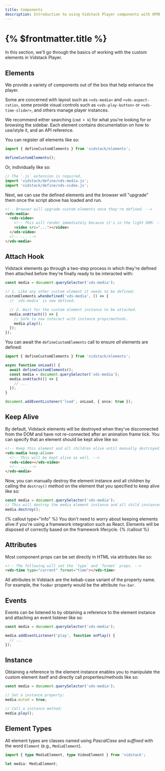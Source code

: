 ```yaml
---
title: Components
description: Introduction to using Vidstack Player components with HTML.
---
```


# {% $frontmatter.title %}

In this section, we'll go through the basics of working with the custom elements in Vidstack Player.

## Elements

We provide a variety of components out of the box that help enhance the player.

Some are concerned with layout such as `<vds-media>` and `<vds-aspect-ratio>`, some provide visual
controls such as `<vds-play-button>` or `<vds-time-slider>`, and others manage player instances.

We recommend either searching (`cmd + k`) for what you're looking for or browsing the sidebar.
Each element contains documentation on how to use/style it, and an API reference.

You can register _all_ elements like so:

```js
import { defineCustomElements } from 'vidstack/elements';

defineCustomElements();
```

Or, individually like so:

```js {% copy=true %}
// The `.js` extension is required.
import 'vidstack/define/vds-media.js';
import 'vidstack/define/vds-video.js';
```

Next, we can use the defined elements and the browser will "upgrade" them once the script above
has loaded and run.

```html
<!-- Browser will upgrade custom elements once they're defined. -->
<vds-media>
  <vds-video>
    <!-- This will render immediately because it's in the light DOM. -->
    <video src="..."></video>
  </vds-video>
  <!-- ... -->
</vds-media>
```

## Attach Hook

Vidstack elements go through a two-step process in which they're defined then attached before
they're finally ready to be interacted with:

```ts
const media = document.querySelector('vds-media');

// 1. Like any other custom element it needs to be defined:
customElements.whenDefined('vds-media', () => {
  // `vds-media` is now defined.

  // 2. Wait for the custom element instance to be attached.
  media.onAttach(() => {
    // Safe to now interact with instance props/methods.
    media.play();
  });
});
```

You can await the `defineCustomElements` call to ensure _all_ elements are defined:

```ts
import { defineCustomElements } from 'vidstack/elements';

async function onLoad() {
  await defineCustomElements();
  const media = document.querySelector('vds-media');
  media.onAttach(() => {
    // ...
  });
}

document.addEventListener('load', onLoad, { once: true });
```

## Keep Alive

By default, Vidstack elements will be destroyed when they've disconnected from the DOM and have not
re-connected after an animation frame tick. You can specify that an element should be kept
alive like so:

```html
<!-- Keep this element and all children alive until manually destroyed. -->
<vds-media keep-alive>
  <!-- This will be kept alive as well. -->
  <vds-video></vds-video>
  <!-- ... -->
</vds-media>
```

Now, you can manually destroy the element instance and all children by calling the `destroy()`
method on the element that you specified to keep alive like so:

```ts
const media = document.querySelector('vds-media');
// This will destroy the media element instance and all child instances.
media.destroy();
```

{% callout type="info" %}
You don't need to worry about keeping elements alive if you're using a framework integration such
as React. Elements will be disposed of correctly based on the framework lifecycle.
{% /callout %}

## Attributes

Most component props can be set directly in HTML via attributes like so:

```html
<!-- The following will set the `type` and `format` props. -->
<vds-time type="current" format="time"></vds-time>
```

All attributes in Vidstack are the kebab-case variant of the property name. For example, the
`fooBar` property would be the attribute `foo-bar`.

## Events

Events can be listened to by obtaining a reference to the element instance and attaching an
event listener like so:

```ts
const media = document.querySelector('vds-media');

media.addEventListener('play', function onPlay() {
  // ...
});
```

## Instance

Obtaining a reference to the element instance enables you to manipulate the custom element itself
and directly call properties/methods like so:

```ts
const media = document.querySelector('vds-media');

// Set a instance property:
media.muted = true;

// Call a instance method:
media.play();
```

## Element Types

All element types are classes named using _PascalCase_ and _suffixed_ with the word `Element`
(e.g., `MediaElement`).

```ts {% copy=true %}
import { type MediaElement, type VideoElement } from 'vidstack';

let media: MediaElement;
```

